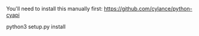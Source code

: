 You'll need to install this manually first:
https://github.com/cylance/python-cyapi

python3 setup.py install
